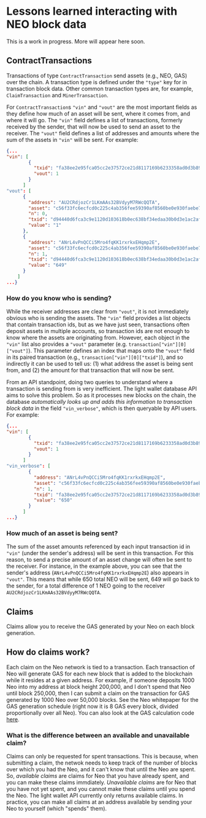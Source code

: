 # Lessons learned interacting with NEO block data

This is a work in progress. More will appear here soon.

## ContractTransactions

Transactions of type `ContractTransaction` send assets (e.g., NEO, GAS) over the chain. A transaction type is defined under the `"type"` key for in transaction block data. Other common transaction types are, for example, `ClaimTransaction` and `MinerTransaction`.

For `ContractTransaction`s `"vin"` and `"vout"` are the most important fields as they define how much of an asset will be sent, where it comes from, and where it will go. The `"vin"` field defines a list of transactions, formerly received by the sender, that will now be used to send an asset to the receiver. The `"vout"` field defines a list of addresses and amounts where the sum of the assets in `"vin"` will be sent. For example:

```json
{...
"vin": [
        {
          "txid": "fa38ee2e95fca05cc2e37572ce21d8117169b6233358ad0d3b8955a79cd2fa39",
          "vout": 1
        }
      ]
"vout": [
      {
        "address": "AU2CRdjozCr1LKmAAs32BVdyyM7RWcQQTA",
        "asset": "c56f33fc6ecfcd0c225c4ab356fee59390af8560be0e930faebe74a6daff7c9b",
        "n": 0,
        "txid": "d94440d6fca3c9e1120d103618b0ec638bf34edaa30b0d3e1ac2af8a80bffb56",
        "value": "1"
      },
      {
        "address": "ANrL4vPnQCCi5Mro4fqKK1rxrkxEHqmp2E",
        "asset": "c56f33fc6ecfcd0c225c4ab356fee59390af8560be0e930faebe74a6daff7c9b",
        "n": 1,
        "txid": "d94440d6fca3c9e1120d103618b0ec638bf34edaa30b0d3e1ac2af8a80bffb56",
        "value": "649"
      }
    ]
...}
```

### How do you know who is sending?

While the receiver addresses are clear from `"vout"`, it is not immediately obvious who is sending the assets. The `"vin"` field provides a list objects that contain transaction ids, but as we have just seen, transactions often deposit assets in multiple accounts, so transaction ids are not enough to know where the assets are originating from. However, each object in the `"vin"` list also provides a `"vout"` parameter (e.g. `transaction["vin"][0]["vout"]`). This parameter defines an index that maps onto the `"vout"` field in its paired transaction (e.g., `transaction["vin"][0]["txid"]`), and so indirectly it can be used to tell us: (1) what address the asset is being sent from, and (2) the amount for that transaction that will now be sent.

From an API standpoint, doing two queries to understand where a transaction is sending from is very inefficient. The light wallet database API aims to solve this problem. So as it processes new blocks on the chain, the database *automatically looks up and adds this information to transaction block data* in the field `"vin_verbose"`, which is then queryable by API users. For example:

```json
{...
"vin": [
        {
          "txid": "fa38ee2e95fca05cc2e37572ce21d8117169b6233358ad0d3b8955a79cd2fa39",
          "vout": 1
        }
      ]
"vin_verbose": [
        {
          "address": "ANrL4vPnQCCi5Mro4fqKK1rxrkxEHqmp2E",
          "asset": "c56f33fc6ecfcd0c225c4ab356fee59390af8560be0e930faebe74a6daff7c9b",
          "n": 1,
          "txid": "fa38ee2e95fca05cc2e37572ce21d8117169b6233358ad0d3b8955a79cd2fa39",
          "value": "650"
        }
      ]
...}
```

### How much of an asset is being sent?

The sum of the asset amounts referenced by each input transaction id in `"vin"` (under the sender's address) will be sent in this transaction. For this reason, to send a precise amount of an asset change will often be sent to the receiver. For instance, in the example above, you can see that the sender's address (`ANrL4vPnQCCi5Mro4fqKK1rxrkxEHqmp2E`) also appears in `"vout"`. This means that while 650 total NEO will be sent, 649 will go back to the sender, for a total difference of 1 NEO going to the receiver `AU2CRdjozCr1LKmAAs32BVdyyM7RWcQQTA`.

## Claims

Claims allow you to receive the GAS generated by your Neo on each block generation. 

## How do claims work?

Each claim on the Neo network is tied to a transaction. Each transaction of Neo will generate GAS for each new block that is added to the blockchain while it resides at a given address. For example, if someone deposits 1000 Neo into my address at block height 200,000, and I don't spend that Neo until block 250,000, then I can submit a claim on the transaction for GAS generated by 1000 Neo over 50,000 blocks. See the Neo whitepaper for the GAS generation schedule (right now it is 8 GAS every block, divided proportionally over all Neo). You can also look at the GAS calculation code [here](https://github.com/CityOfZion/light-wallet-db/blob/master/api/util.py#L9).

### What is the difference between an available and unavailable claim?

Claims can only be requested for spent transactions. This is because, when submitting a claim, the netwok needs to keep track of the number of blocks over which you had the Neo, and it can't know that until the Neo are spent. So, *available claims* are claims for Neo that you have already spent, and you can make these claims immdiately. *Unavailable claims* are for Neo that you have not yet spent, and you cannot make these claims until you spend the Neo. The light wallet API currently only returns available claims. In practice, you can make all claims at an address available by sending your Neo to yourself (which "spends" them).
